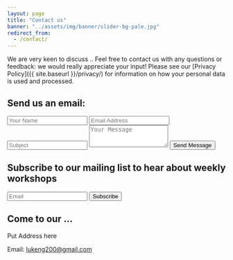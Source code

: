 ```yaml
---
layout: page
title: "Contact us"
banner: "../assets/img/banner/slider-bg-pale.jpg"
redirect_from:
  - /contact/
---
```


We are very keen to discuss .. Feel free to contact us with any questions or feedback: we would really appreciate your input! Please see our [Privacy Policy]({{ site.baseurl }}/privacy/) for information on how your personal data is used and processed. 

## Send us an email:

<div class="form-group">
	<form action="https://formspree.io/f/mleolaen" method="POST">
		<input type="text" name="_name" class="form-control" placeholder="Your Name" required />
		<input type="email" name="_replyto" class="form-control" placeholder="Email Address" required />
		<input type="text" name="_subject" class="form-control" placeholder="Subject" required />
		<textarea class="form-control" name="Message" rows="3" placeholder="Your Message" required></textarea>
		<button class="btn btn-default" type="submit">Send Message</button>
    </form>
</div>

## Subscribe to our mailing list to hear about weekly workshops

<div class="form-group">
	<form action="https://formspree.io/f/mleolaen" method="POST">
		<div class="form-group">
			<input type='hidden' name='_subscribe' value='subscribe'/>
			<input type='text' class="form-control" name='_email' placeholder="Email" required/>
			<button class="btn btn-default" type='submit'>Subscribe</button>
		</div>
	</form>
</div>

## Come to our ...

Put Address here

Email: lukeng200@gmail.com

